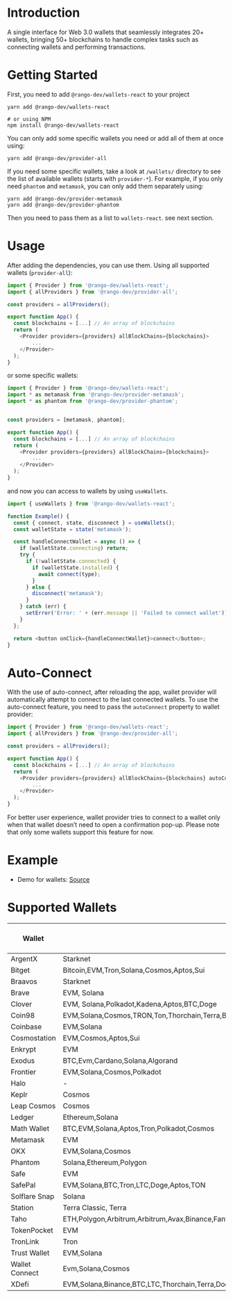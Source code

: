 # Introduction

A single interface for Web 3.0 wallets that seamlessly integrates 20+ wallets, bringing 50+ blockchains to handle complex tasks such as connecting wallets and performing transactions.

# Getting Started

First, you need to add `@rango-dev/wallets-react` to your project

```
yarn add @rango-dev/wallets-react

# or using NPM
npm install @rango-dev/wallets-react
```

You can only add some specific wallets you need or add all of them at once using:

```
yarn add @rango-dev/provider-all
```

If you need some specific wallets, take a look at `/wallets/` directory to see the list of available wallets (starts with `provider-*`).
For example, if you only need `phantom` and `metamask`, you can only add them separately using:

```
yarn add @rango-dev/provider-metamask
yarn add @rango-dev/provider-phantom
```

Then you need to pass them as a list to `wallets-react`. see next section.

# Usage

After adding the dependencies, you can use them. Using all supported wallets (`provider-all`):

```js
import { Provider } from '@rango-dev/wallets-react';
import { allProviders } from '@rango-dev/provider-all';

const providers = allProviders();

export function App() {
  const blockchains = [...] // An array of blockchains
  return (
    <Provider providers={providers} allBlockChains={blockchains}>
        ...
    </Provider>
  );
}

```

or some specific wallets:

```js
import { Provider } from '@rango-dev/wallets-react';
import * as metamask from '@rango-dev/provider-metamask';
import * as phantom from '@rango-dev/provider-phantom';


const providers = [metamask, phantom];

export function App() {
  const blockchains = [...] // An array of blockchains
  return (
    <Provider providers={providers} allBlockChains={blockchains}>
        ...
    </Provider>
  );
}
```

and now you can access to wallets by using `useWallets`.

```js
import { useWallets } from '@rango-dev/wallets-react';

function Example() {
  const { connect, state, disconnect } = useWallets();
  const walletState = state('metamask');

  const handleConnectWallet = async () => {
    if (walletState.connecting) return;
    try {
      if (!walletState.connected) {
        if (walletState.installed) {
          await connect(type);
        }
      } else {
        disconnect('metamask');
      }
    } catch (err) {
      setError('Error: ' + (err.message || 'Failed to connect wallet'));
    }
  };

  return <button onClick={handleConnectWallet}>connect</button>;
}
```

# Auto-Connect

With the use of auto-connect, after reloading the app, wallet provider will automatically attempt to connect to the last connected wallets. To use the auto-connect feature, you need to pass the `autoConnect` property to wallet provider:

```js
import { Provider } from '@rango-dev/wallets-react';
import { allProviders } from '@rango-dev/provider-all';

const providers = allProviders();

export function App() {
  const blockchains = [...] // An array of blockchains
  return (
    <Provider providers={providers} allBlockChains={blockchains} autoConnect>
        ...
    </Provider>
  );
}

```

For better user experience, wallet provider tries to connect to a wallet only when that wallet doesn’t need to open a confirmation pop-up. Please note that only some wallets support this feature for now.

# Example

- Demo for wallets: [Source](https://github.com/rango-exchange/rango-client/tree/next/wallets/demo)

# Supported Wallets

| Wallet         | Supported Chains                                             | Not Implemented                                   | Auto Connect Support | Source                               |
| -------------- | ------------------------------------------------------------ | ------------------------------------------------- | -------------------- | ------------------------------------ |
| ArgentX        | Starknet                                                     | -                                                 | &check;              | https://www.argent.xyz/              |
| Bitget         | Bitcoin,EVM,Tron,Solana,Cosmos,Aptos,Sui                     | Bitcoin,Solana,Cosmos,Aptos,Sui                   | &check;              | https://web3.bitget.com/             |
| Braavos        | Starknet                                                     | -                                                 | &check;              | https://braavos.app/                 |
| Brave          | EVM, Solana                                                  | -                                                 | &check;              | https://brave.com/wallet/            |
| Clover         | EVM, Solana,Polkadot,Kadena,Aptos,BTC,Doge                   | Polkadot,Kadena,Aptos,BTC,Doge                    | &check;              | https://wallet.clover.finance        |
| Coin98         | EVM,Solana,Cosmos,TRON,Ton,Thorchain,Terra,BTC,Sui,Aptos,Sei | Cosmos,TRON,Ton,Thorchain,Terra,BTC,Sui,Aptos,Sei | &cross;              | https://coin98.com/wallet            |
| Coinbase       | EVM,Solana                                                   | -                                                 | &check;              | https://www.coinbase.com/wallet      |
| Cosmostation   | EVM,Cosmos,Aptos,Sui                                         | Aptos,Sui                                         | &check;              | https://cosmostation.io/             |
| Enkrypt        | EVM                                                          | BTC,Polkadot                                      | &check;              | https://www.enkrypt.com/             |
| Exodus         | BTC,Evm,Cardano,Solana,Algorand                              | BTC,Cardano,Algorand                              | &check;              | https://www.exodus.com/              |
| Frontier       | EVM,Solana,Cosmos,Polkadot                                   | Cosmos,Polkadot                                   | &check;              | https://frontier.xyz/                |
| Halo           | -                                                            | -                                                 | &cross;              | https://halo.social/                 |
| Keplr          | Cosmos                                                       | -                                                 | &cross;              | https://www.keplr.app/               |
| Leap Cosmos    | Cosmos                                                       | Cosmos                                            | &cross;              | https://www.leapwallet.io/cosmos     |
| Ledger         | Ethereum,Solana                                              |-                                                  | &cross;              | https://www.ledger.com/              |
| Math Wallet    | BTC,EVM,Solana,Aptos,Tron,Polkadot,Cosmos                    | BTC,Aptos,Tron,Polkadot,Cosmos                    | &check;              | https://mathwallet.org/en-us/        |
| Metamask       | EVM                                                          | -                                                 | &check;              | -                                    |
| OKX            | EVM,Solana,Cosmos                                            | Cosmos                                            | &check;              | https://www.okx.com/web3             |
| Phantom        | Solana,Ethereum,Polygon                                      | Ethereum,Polygon                                  | &check;              | -                                    |
| Safe           | EVM                                                          | -                                                 | &check;              | https://safe.global/                 |
| SafePal        | EVM,Solana,BTC,Tron,LTC,Doge,Aptos,TON                       | BTC,Tron,LTC,Doge,Aptos,TON                       | &cross;              | https://www.safepal.com/             |
| Solflare Snap  | Solana                                                       | -                                                 | &cross;              | https://solflare.com/metamask        |
| Station        | Terra Classic, Terra                                         | -                                                 | &cross;              | https://station.terra.money/         |
| Taho           | ETH,Polygon,Arbitrum,Arbitrum,Avax,Binance,Fantom            | Fantom                                            | &cross;              | https://taho.xyz/                    |
| TokenPocket    | EVM                                                          | -                                                 | &check;              | https://extension.tokenpocket.pro/#/ |
| TronLink       | Tron                                                         | -                                                 | &cross;              | -                                    |
| Trust Wallet   | EVM,Solana                                                   | Solana                                            | &check;              | https://trustwallet.com/             |
| Wallet Connect | Evm,Solana,Cosmos                                            | Solana,Cosmos                                     | &cross;              | -                                    |
| XDefi          | EVM,Solana,Binance,BTC,LTC,Thorchain,Terra,Doge,Cosmos,Akash,Axelar,Crypto.org,Juno,Kujira,Mars,Osmosis,Stargaze,Stride       |                                      | &check;              | https://www.xdefi.io/                |
